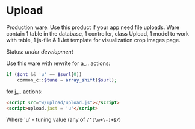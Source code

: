 
# Upload

Production ware. Use this product if your app need file uploads.
Ware contain 1 table in the database, 1 controller,
class Upload, 1 model to work with table, 1 js-file & 1 Jet template for visualization
crop images page.

Status: _under development_

Use this ware with rewrite for a_.. actions:
```php
if ($cnt && 'u' == $surl[0])
    common_c::$tune = array_shift($surl);
```

for j_.. actions:
```html
<script src="w/upload/upload.js"></script>
<script>upload.jact = 'u'</script>
```

Where 'u' - tuning value (any of `/^[\w+\-]+$/`)

